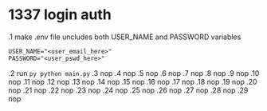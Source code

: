 
# 1337 login auth

.1 make .env file uncludes both USER_NAME and PASSWORD variables
```
USER_NAME="<user_email_here>"
PASSWORD="<user_pswd_here>"
```
.2 run ```py python main.py```
.3 nop
.4 nop
.5 nop
.6 nop
.7 nop
.8 nop
.9 nop
.10 nop
.11 nop
.12 nop
.13 nop
.14 nop
.15 nop
.16 nop
.17 nop
.18 nop
.19 nop
.20 nop
.21 nop
.22 nop
.23 nop
.24 nop
.25 nop
.26 nop
.27 nop
.28 nop
.29 nop